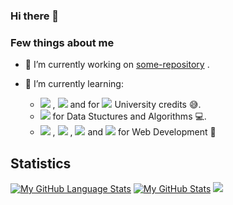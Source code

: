 ### Hi there 👋

### Few things about me
- 🔭 I’m currently working on [some-repository]([https://github.com/AnirbanSinha27/some-repository](https://github.com/AnirbanSinha27?tab=repositories)) .

- 🌱 I’m currently learning:
  - <img src="https://img.shields.io/badge/C-6094cb?style=flat&logo=C&logoColor=ffffff
"></img> , <img src="https://img.shields.io/badge/Java-6094cb?style=flat&logo=java&logoColor=ffffff
"></img> and for <img src="https://img.shields.io/badge/Python-6094cb?style=flat&logo=python&logoColor=ffffff
"></img> University credits 😅.
  - <img src="https://img.shields.io/badge/C++-6094cb?style=flat&logo=C%2B%2B&logoColor=ffffff
"></img> for Data Stuctures and Algorithms 💻.
  - <img src="https://img.shields.io/badge/JavaScript-yellow?logo=javascript&logoColor=white
"></img> , <img src="https://img.shields.io/badge/CSS-blue?logo=css3&logoColor=white
"></img> , <img src="https://img.shields.io/badge/HTML-orange?logo=html5&logoColor=white"></img> and <img src="https://img.shields.io/badge/React-blue?logo=React&logoColor=white&color=blue"></img> for Web Development 👻


## Statistics
[![My GitHub Language Stats](https://github-readme-stats.vercel.app/api/top-langs/?username=AnirbanSinha27&layout=compact&hide_border=true&langs_count=10&theme=github_dark)]()
[![My GitHub Stats](https://github-readme-stats.vercel.app/api/?username=AnirbanSinha27&hide_border=true&count_private=false&theme=github_dark&showicons=true)]() 
<img src="https://github-readme-streak-stats.herokuapp.com/?user=AnirbanSinha27&hide_border=true&theme=github-dark-blue">
